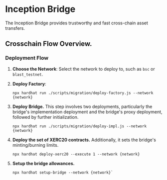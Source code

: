 # Inception Bridge

The Inception Bridge provides trustworthy and fast cross-chain asset transfers.

## Crosschain Flow Overview.

### Deployment Flow

1. **Choose the Network**: Select the network to deploy to, such as `bsc` or `blast_testnet`.

2. **Deploy Factory**:

   ```
   npx hardhat run ./scripts/migration/deploy-factory.js --network {network}
   ```

3. **Deploy Bridge.** This step involves two deployments, particularly the bridge's implementation deployment and the bridge's proxy deployment, followed by further initialization.

   ```
   npx hardhat run ./scripts/migration/deploy-impl.js --network {network}
   ```

4. **Deploy the set of XERC20 contracts.** Additionally, it sets the bridge's minting/burning limits.

   ```
   npx hardhat deploy-xerc20 --execute 1 --network {network}
   ```

5. **Setup the bridge allowances.**

   ```
   npx hardhat setup-bridge --network {network}`
   ```
